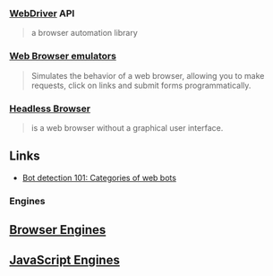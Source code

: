 ### [WebDriver](https://www.w3.org/TR/webdriver1/) API
> a browser automation library

### [Web Browser emulators](browser/emulators.md)
> Simulates the behavior of a web browser, allowing you to make requests, click on links and submit forms programmatically.

### [Headless Browser](browser/headless.md)
> is a web browser without a graphical user interface.

## Links
* [Bot detection 101: Categories of web bots](https://antoinevastel.com/crawler/2019/12/29/families-web-bots.html)

### Engines
## [Browser Engines](browser/engines.md)
## [JavaScript Engines](js_engines.md)
